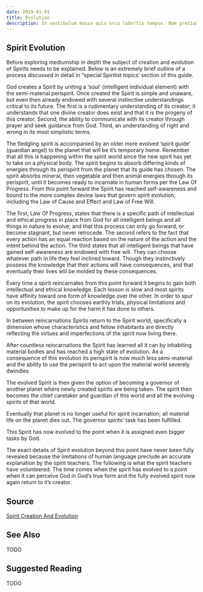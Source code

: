 ```yaml
---
date: 2019-01-01
title: Evolution
description: In vestibulum massa quis arcu lobortis tempus. Nam pretium arcu in odio vulputate luctus.
---
```


## Spirit Evolution

Before exploring mediumship in depth the subject of creation and evolution of Spirits needs to be explained. Below is an extremely brief outline of a process discussed in detail in “special Spiritist topics’ section of this guide.

God creates a Spirit by uniting a ‘soul’ (intelligent individual element) with the semi-material perispirit. Once created the Spirit is simple and unaware, but even then already endowed with several instinctive understandings critical to its future. The first is a rudimentary understanding of its creator; it understands that one divine creator does exist and that it is the progeny of this creator. Second, the ability to communicate with its creator through prayer and seek guidance from God. Third, an understanding of right and wrong in its most simplistic terms.

The fledgling spirit is accompanied by an older more evolved ‘spirit guide’ (guardian angel) to the planet that will be it’s temporary home. Remember that all this is happening within the spirit world since the new spirit has yet to take on a physical body. The spirit begins to absorb differing kinds of energies through its perispirit from the planet that its guide has chosen. The spirit absorbs mineral, then vegetable and then animal energies through its perispirit, until it becomes ready to incarnate in human forms per the Law Of Progress. From this point forward the Spirit has reached self-awareness and bound to the more complex devine laws that govern spirit evolution, including the Law of Cause and Effect and Law of Free Will.

The first, Law Of Progress, states that there is a specific path of intellectual and ethical progress in place from God for all intelligent beings and all things in nature to evolve; and that this process can only go forward, or become stagnant, but never retrocede. The second refers to the fact that every action has an equal reaction based on the nature of the action and the intent behind the action. The third states that all intelligent beings that have gained self-awareness are endowed with free will. They can choose whatever path in life they feel inclined toward. Though they instinctively possess the knowledge that their actions will have consequences, and that eventually their lives will be molded by these consequences.

Every time a spirit reincarnates from this point forward it begins to gain both intellectual and ethical knowledge. Each lesson is slow and most spirits have affinity toward one form of knowledge over the other. In order to spur on its evolution, the spirit chooses earthly trials, physical limitations and opportunities to make up for the harm it has done to others.

In between reincarnations Spirits return to the Spirit world, specifically a dimension whose characteristics and fellow inhabitants are directly reflecting the virtues and imperfections of the spirit now living there.

After countless reincarnations the Spirit has learned all it can by inhabiting material bodies and has reached a high state of evolution. As a consequence of this evolution its perispirit is now much less semi-material and the ability to use the perispirit to act upon the material world severely dwindles

The evolved Spirit is then given the option of becoming a governor of another planet where newly created spirits are being taken. The spirit then becomes the chief caretaker and guardian of this world and all the evolving spirits of that world.

Eventually that planet is no longer useful for spirit incarnation; all material life on the planet dies out. The governor spirits’ task has been fulfilled.

This Spirit has now evolved to the point when it is assigned even bigger tasks by God.

The exact details of Spirit evolution beyond this point have never been fully revealed because the limitations of human language preclude an accurate explanation by the spirit teachers. The following is what the spirit teachers have volunteered: The time comes when the spirit has evolved to a point when it can perceive God in God’s true form and the fully evolved spirit now again return to it’s creator.


## Source
[Spirit Creation And Evolution](http://www.sgny.org/spiritism-guide/mediumship/spirit-evolution/)

## See Also
TODO


## Suggested Reading
TODO





